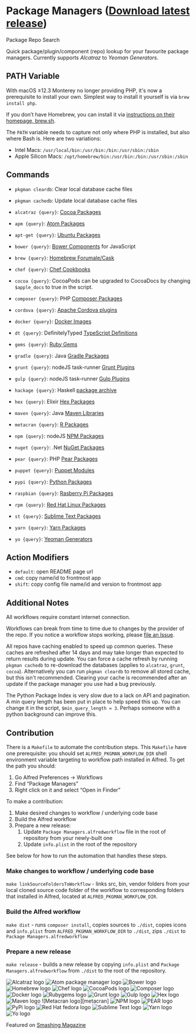 # Package Managers ([Download latest release](https://github.com/willfarrell/alfred-pkgman-workflow/releases/latest/download/Package.Managers.alfredworkflow))

Package Repo Search

Quick package/plugin/component (repo) lookup for your favourite package managers. Currently supports *Alcatraz* to *Yeoman Generators*.

## PATH Variable

With macOS ≥12.3 Monterey no longer providing PHP, it's now a prerequisite to install your own.
Simplest way to install it yourself is via `brew install php`.

If you don’t have Homebrew, you can install it via [instructions on their homepage, brew.sh](https://brew.sh).

The `PATH` variable needs to capture not only where PHP is installed, but also where Bash is. Here are two variations:

* Intel Macs: `/usr/local/bin:/usr/bin:/bin:/usr/sbin:/sbin`
* Apple Silicon Macs: `/opt/homebrew/bin:/usr/bin:/bin:/usr/sbin:/sbin`

## Commands

* `pkgman cleardb`: Clear local database cache files
* `pkgman cachedb`: Update local database cache files

* `alcatraz {query}`: [Cocoa Packages](http://alcatraz.io/)
* `apm {query}`: [Atom Packages](https://atom.io)
* `apt-get {query}`: [Ubuntu Packages](https://apps.ubuntu.com)
* `bower {query}`: [Bower Components](http://bower.io) for JavaScript
* `brew {query}`: [Homebrew Forumale/Cask](http://brew.sh)
* `chef {query}`: [Chef Cookbooks](https://supermarket.chef.io)
* `cocoa {query}`: CocoaPods can be upgraded to CocoaDocs by changing `$apple_docs` to true in the script.
* `composer {query}`: PHP [Composer Packages](https://packagist.org)
* `cordova {query}`: [Apache Cordova plugins](https://cordova.apache.org/plugins/)
* `docker {query}`: [Docker Images](http://registry.hub.docker.io)
* `dt {query}`: DefinitelyTyped [TypeScript Definitions](http://definitelytyped.org)
* `gems {query}`: [Ruby Gems](http://rubygems.org)
* `gradle {query}`: Java [Gradle Packages](http://www.gradle.org)
* `grunt {query}`: nodeJS task-runner [Grunt Plugins](http://gruntjs.com)
* `gulp {query}`: nodeJS task-runner [Gulp Plugins](http://gulpjs.com)
* `hackage {query}`: Haskell [package archive](https://hackage.haskell.org)
* `hex {query}`: Elixir [Hex Packages](http://hex.pm)
* `maven {query}`: Java [Maven Libraries](http://mvnrepository.com)
* `metacran {query}`: [R Packages](https://www.r-pkg.org/)
* `npm {query}`: nodeJS [NPM Packages](https://www.npmjs.org)
* `nuget {query}`: .Net [NuGet Packages](http://nuget.org)
* `pear {query}`: PHP [Pear Packages](http://pear.php.net)
* `puppet {query}`: [Puppet Modules](https://forge.puppetlabs.com)
* `pypi {query}`: [Python Packages](https://pypi.python.org)
* `raspbian {query}`: [Rasberry Pi Packages](http://www.raspbian.org)
* `rpm {query}`: [Red Hat Linux Packages](http://rpmfind.net)
* `st {query}`: [Sublime Text Packages](https://packagecontrol.io)
* `yarn {query}`: [Yarn Packages](https://yarnpkg.com/lang/en/)
* `yo {query}`: [Yeoman Generators](http://yeoman.io)

## Action Modifiers

* `default`: open README page url
* `cmd`: copy name/id to frontmost app
* `shift`: copy config file name/id and version to frontmost app

## Additional Notes

All workflows require constant internet connection.

Workflows can break from time to time due to changes by the provider of the repo. If you notice a workflow stops working, please [file an Issue](https://github.com/willfarrell/alfred-pkgman-workflow/issues).

All repos have caching enabled to speed up common queries. These caches are refreshed after 14 days and may take longer than expected to return results during update. You can force a cache refresh by running `pkgman cachedb` to re-download the databases (applies to `alcatraz`, `grunt`, `cocoa`). Alternatively you can run `pkgman cleardb` to remove all stored cache, but this isn't recommended. Clearing your cache is recommended after an update if the package manager you use had a bug previously.

The Python Package Index is very slow due to a lack on API and pagination. A min query length has been put in place to help speed this up. You can change it in the script, `$min_query_length = 3`. Perhaps someone with a python background can improve this.

## Contribution

There is a `Makefile` to automate the contribution steps. This `Makefile` have one prerequisite: you should set `ALFRED_PKGMAN_WORKFLOW_DIR` shell environment variable targeting to workflow path installed in Alfred. To get the path you should:

1. Go Alfred Preferences → Workflows
2. Find “Package Managers”
3. Right click on it and select “Open in Finder”

To make a contribution:

1. Make desired changes to workflow / underlying code base
2. Build the Alfred workflow
3. Prepare a new release:
    1. Update `Package Managers.alfredworkflow` file in the root of repository from your newly-built one
    2. Update `info.plist` in the root of the repository

See below for how to run the automation that handles these steps.

### Make changes to workflow / underlying code base

`make linkSourceFoldersToWorkflow` - links src, bin, vendor folders from your local cloned source code folder of the workflow to corresponding folders that installed in Alfred, located at `ALFRED_PKGMAN_WORKFLOW_DIR`.

### Build the Alfred workflow

`make dist` - runs `composer install`, copies sources to `./dist`, copies icons and `info.plist` from `ALFRED_PKGMAN_WORKFLOW_DIR` to `./dist`, zips `./dist` to `Package Managers.alfredworkflow`

### Prepare a new release

`make release` - builds a new release by copying `info.plist` and `Package Managers.alfredworkflow` from `./dist` to the root of the repository.

![Alcatraz logo][alcatraz]
![Atom package manager logo][apm]
![Bower logo][bower]
![Homebrew logo][brew]
![Chef logo][chef]
![CocoaPods logo][cocoa]
![Composer logo][composer]
![Docker logo][docker]
![Rubygems logo][gems]
![Grunt logo][grunt]
![Gulp logo][gulp]
![Hex logo][hex]
![Maven logo][maven]
![Metacran logo][metacran]
![NPM logo][npm]
![PEAR logo][pear]
![PyPi logo][pypi]
![Red Hat fedora logo][rpm]
![Sublime Text logo][st]
![Yarn logo][yarn]
![Yo logo][yo]

Featured on [Smashing Magazine](http://www.smashingmagazine.com/2013/10/25/hidden-productivity-secrets-with-alfred/)

[alcatraz]: ./screenshots/alcatraz.png "Sample alcatraz result"
[apm]: ./screenshots/apm.png "Sample apm result"
[bower]: ./screenshots/bower.png "Sample bower result"
[brew]: ./screenshots/brew.png "Sample brew result"
[chef]: ./screenshots/chef.png "Sample chef result"
[cocoa]: ./screenshots/cocoa.png "Sample cocoa result"
[composer]: ./screenshots/composer.png "Sample composer result"
[docker]: ./screenshots/docker.png "Sample docker result"
[gems]: ./screenshots/gems.png "Sample gems result"
[grunt]: ./screenshots/grunt.png "Sample grunt result"
[gulp]: ./screenshots/gulp.png "Sample gulp result"
[hex]: ./screenshots/hex.png "Sample hex resuls"
[maven]: ./screenshots/maven.png "Sample maven result"
[metacran.png]: ./screenshots/metacran.png "Sample metacran.png result"
[npm]: ./screenshots/npm.png "Sample npm result"
[pear]: ./screenshots/pear.png "Sample pear result"
[pypi]: ./screenshots/pypi.png "Sample pypi result"
[rpm]: ./screenshots/rpm.png "Sample rpm result"
[st]: ./screenshots/stpm.png "Sample stpm result"
[yarn]: ./screenshots/yarn.png "Sample yarn result"
[yo]: ./screenshots/yo.png "Sample yo result"
